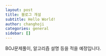 ```yaml
---
layout: post
title: 블로그 개설
subtitle: Hello World!
author: changhoji
categories: general
sidebar: []
---
```


BOJ문제풀이, 알고리즘 설명 등을 적을 예정입니다.
